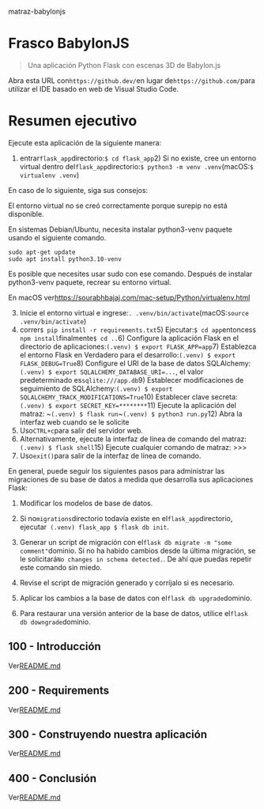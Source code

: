 matraz-babylonjs

# Frasco BabylonJS

> Una aplicación Python Flask con escenas 3D de Babylon.js

Abra esta URL con`https://github.dev/`en lugar de`https://github.com/`para utilizar el IDE basado en web de Visual Studio Code.

# Resumen ejecutivo

Ejecute esta aplicación de la siguiente manera:

1) entrar`flask_app`directorio:`$ cd flask_app`2) Si no existe, cree un entorno virtual dentro del`flask_app`directorio:`$ python3 -m venv .venv`(macOS:`$ virtualenv .venv`)

En caso de lo siguiente, siga sus consejos:

El entorno virtual no se creó correctamente porque surepip no está
disponible.

En sistemas Debian/Ubuntu, necesita instalar python3-venv
paquete usando el siguiente comando.

    sudo apt-get update
    sudo apt install python3.10-venv

Es posible que necesites usar sudo con ese comando.  Después de instalar python3-venv
paquete, recrear su entorno virtual.

En macOS ver<https://sourabhbajaj.com/mac-setup/Python/virtualenv.html>

3) Inicie el entorno virtual e ingrese:`. .venv/bin/activate`(macOS:`source .venv/bin/activate`)
4) correr`$ pip install -r requirements.txt`5) Ejecutar:`$ cd app`entonces`$ npm install`finalmente`$ cd ..`6) Configure la aplicación Flask en el directorio de aplicaciones:`(.venv) $ export FLASK_APP=app`7) Establezca el entorno Flask en Verdadero para el desarrollo:`(.venv) $ export FLASK_DEBUG=True`8) Configure el URI de la base de datos SQLAlchemy:`(.venv) $ export SQLALCHEMY_DATABASE_URI=...`, el valor predeterminado es`sqlite:///app.db`9) Establecer modificaciones de seguimiento de SQLAlchemy:`(.venv) $ export SQLALCHEMY_TRACK_MODIFICATIONS=True`10) Establecer clave secreta:`(.venv) $ export SECRET_KEY=********`11) Ejecute la aplicación del matraz: ~`(.venv) $ flask run`~`(.venv) $ python3 run.py`12) Abra la interfaz web cuando se le solicite
13) Uso`CTRL+c`para salir del servidor web.
14) Alternativamente, ejecute la interfaz de línea de comando del matraz:`(.venv) $ flask shell`15) Ejecute cualquier comando de matraz: >>>
16) Uso`exit()`para salir de la interfaz de línea de comando.

En general, puede seguir los siguientes pasos para administrar las migraciones de su base de datos a medida que desarrolla sus aplicaciones Flask:

1) Modificar los modelos de base de datos.

2) Si no`migrations`directorio todavía existe en el`flask_app`directorio, ejecutar` (.venv) flask_app $ flask db init`.

3) Generar un script de migración con el`flask db migrate -m "some comment"`dominio. Si no ha habido cambios desde la última migración, se le solicitará`No changes in schema detected.`. De ahí que puedas repetir este comando sin miedo.

4) Revise el script de migración generado y corríjalo si es necesario.

5) Aplicar los cambios a la base de datos con el`flask db upgrade`dominio.

6) Para restaurar una versión anterior de la base de datos, utilice el`flask db downgrade`dominio.

## 100 - Introducción

Ver[README.md](./100/README.md)

## 200 - Requirements

Ver[README.md](./200/README.md)

## 300 - Construyendo nuestra aplicación

Ver[README.md](./300/README.md)

## 400 - Conclusión

Ver[README.md](./400/README.md)
